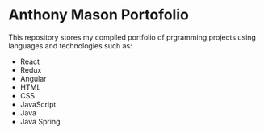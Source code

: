 # Anthony Mason Portofolio

This repository stores my compiled portfolio of prgramming projects using languages and technologies such as:

- React
- Redux
- Angular
- HTML
- CSS
- JavaScript
- Java
- Java Spring